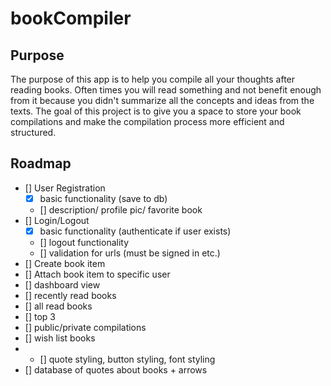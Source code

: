 # bookCompiler

## Purpose

The purpose of this app is to help you compile all your thoughts after reading books. Often times you will read something and not benefit enough from it because you didn't summarize all the concepts and ideas from the texts. The goal of this project is to give you a space to store your book compilations and make the compilation process more efficient and structured.

## Roadmap

-   [] User Registration
    -   [x] basic functionality (save to db)
    -   [] description/ profile pic/ favorite book
-   [] Login/Logout
    -   [x] basic functionality (authenticate if user exists)
    -   [] logout functionality
    -   [] validation for urls (must be signed in etc.)
-   [] Create book item
-   [] Attach book item to specific user
-   [] dashboard view
-   [] recently read books
-   [] all read books
-   [] top 3
-   [] public/private compilations
-   [] wish list books
-   -   [] quote styling, button styling, font styling
-   [] database of quotes about books + arrows

